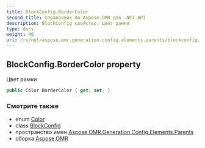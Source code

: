 ```yaml
---
title: BlockConfig.BorderColor
second_title: Справочник по Aspose.OMR для .NET API
description: BlockConfig свойство. Цвет рамки
type: docs
weight: 40
url: /ru/net/aspose.omr.generation.config.elements.parents/blockconfig/bordercolor/
---
```

## BlockConfig.BorderColor property

Цвет рамки

```csharp
public Color BorderColor { get; set; }
```

### Смотрите также

* enum [Color](../../../aspose.omr.generation/color/)
* class [BlockConfig](../)
* пространство имен [Aspose.OMR.Generation.Config.Elements.Parents](../../blockconfig/)
* сборка [Aspose.OMR](../../../)


